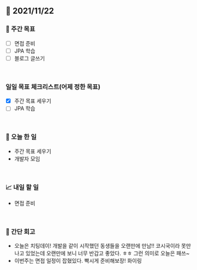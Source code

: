 ## 📅 2021/11/22


### 👏 주간 목표

- [ ] 면접 준비
- [ ] JPA 학습
- [ ] 블로그 글쓰기

<br/>

### 일일 목표 체크리스트(어제 정한 목표)

- [x] 주간 목표 세우기
- [ ] JPA 학습

<br/>

### 💯 오늘 한 일

- 주간 목표 세우기
- 개발자 모임

<br/>

### 📈 내일 할 일

- 면접 준비

<br/>

### 🤔 간단 회고

- 오늘은 치팅데이! 개발을 같이 시작했던 동생들을 오랜만에 만남!! 코시국이라 못만나고 있었는데 오랜만에 보니 너무 반갑고 좋았다. ㅎㅎ
그런 의미로 오늘은 패쓰~
- 이번주는 면접 일정이 잡혔있다. 빡시게 준비해보장! 화이링 


